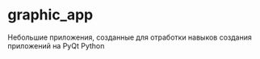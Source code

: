 # graphic_app
Небольшие приложения, созданные для отработки навыков создания приложений на PyQt Python
